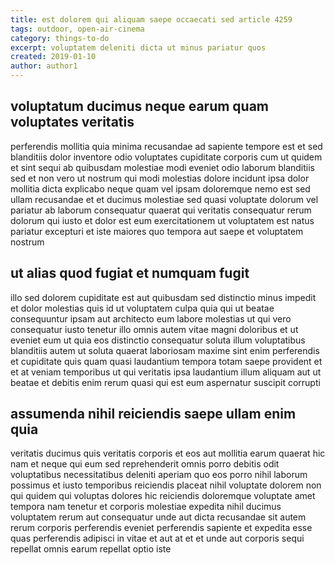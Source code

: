 ```yaml
---
title: est dolorem qui aliquam saepe occaecati sed article 4259
tags: outdoor, open-air-cinema
category: things-to-do
excerpt: voluptatem deleniti dicta ut minus pariatur quos
created: 2019-01-10
author: author1
---
```


## voluptatum ducimus neque earum quam voluptates veritatis

perferendis mollitia quia minima recusandae ad sapiente tempore est et sed blanditiis dolor inventore odio voluptates cupiditate corporis cum ut quidem et sint sequi ab quibusdam molestiae modi eveniet odio laborum blanditiis sed et non vero ut nostrum qui modi molestias dolore incidunt ipsa dolor mollitia dicta explicabo neque quam vel ipsam doloremque nemo est sed ullam recusandae et et ducimus molestiae sed quasi voluptate dolorum vel pariatur ab laborum consequatur quaerat qui veritatis consequatur rerum dolorum qui iusto et dolor est eum exercitationem ut voluptatem est natus pariatur excepturi et iste maiores quo tempora aut saepe et voluptatem nostrum

## ut alias quod fugiat et numquam fugit

illo sed dolorem cupiditate est aut quibusdam sed distinctio minus impedit et dolor molestias quis id ut voluptatem culpa quia qui ut beatae consequuntur ipsam aut architecto eum labore molestias ut qui vero consequatur iusto tenetur illo omnis autem vitae magni doloribus et ut eveniet eum ut quia eos distinctio consequatur soluta illum voluptatibus blanditiis autem ut soluta quaerat laboriosam maxime sint enim perferendis et cupiditate quis quam quasi laudantium tempora totam saepe provident et et at veniam temporibus ut qui veritatis ipsa laudantium illum aliquam aut ut beatae et debitis enim rerum quasi qui est eum aspernatur suscipit corrupti

## assumenda nihil reiciendis saepe ullam enim quia

veritatis ducimus quis veritatis corporis et eos aut mollitia earum quaerat hic nam et neque qui eum sed reprehenderit omnis porro debitis odit voluptatibus necessitatibus deleniti aperiam quo eos porro nihil laborum possimus et iusto temporibus reiciendis placeat nihil voluptate dolorem non qui quidem qui voluptas dolores hic reiciendis doloremque voluptate amet tempora nam tenetur et corporis molestiae expedita nihil ducimus voluptatem rerum aut consequatur unde aut dicta recusandae sit autem rerum corporis perferendis eveniet perferendis sapiente et expedita esse quas perferendis adipisci in vitae et aut at et et unde aut corporis sequi repellat omnis earum repellat optio iste
